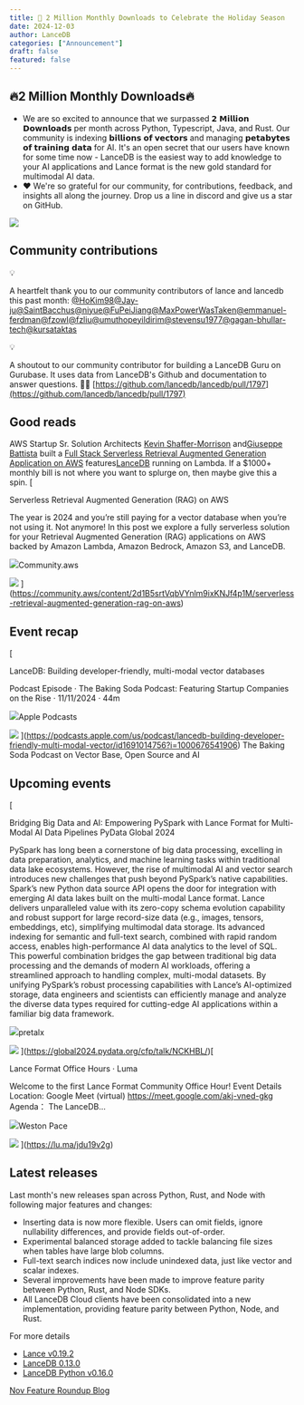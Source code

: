 ```yaml
---
title: 🎉 2 Million Monthly Downloads to Celebrate the Holiday Season
date: 2024-12-03
author: LanceDB
categories: ["Announcement"]
draft: false
featured: false
---
```


## 🔥2 Million Monthly Downloads🔥

- We are so excited to announce that we surpassed 𝟮 𝗠𝗶𝗹𝗹𝗶𝗼𝗻 𝗗𝗼𝘄𝗻𝗹𝗼𝗮𝗱𝘀 per month across Python, Typescript, Java, and Rust. Our community is indexing 𝗯𝗶𝗹𝗹𝗶𝗼𝗻𝘀 𝗼𝗳 𝘃𝗲𝗰𝘁𝗼𝗿𝘀 and managing 𝗽𝗲𝘁𝗮𝗯𝘆𝘁𝗲𝘀 𝗼𝗳 𝘁𝗿𝗮𝗶𝗻𝗶𝗻𝗴 𝗱𝗮𝘁𝗮 for AI. It's an open secret that our users have known for some time now - LanceDB is the easiest way to add knowledge to your AI applications and Lance format is the new gold standard for multimodal AI data. 
- ❤️ We're so grateful for our community, for contributions, feedback, and insights all along the journey. Drop us a line in discord and give us a star on GitHub. 

![](__GHOST_URL__/content/images/2024/11/counter--1--1.gif)
## Community contributions

💡

A heartfelt thank you to our community contributors of lance and lancedb this past month: [@HoKim98](https://github.com/HoKim98)[@Jay-ju](https://github.com/Jay-ju)[@SaintBacchus](https://github.com/SaintBacchus)[@niyue](https://github.com/niyue)[@FuPeiJiang](https://github.com/FuPeiJiang)[@MaxPowerWasTaken](https://github.com/MaxPowerWasTaken)[@emmanuel-ferdman](https://github.com/emmanuel-ferdman)[@fzowl](https://github.com/fzowl)[@fzliu](https://github.com/fzliu)[@umuthopeyildirim](https://github.com/umuthopeyildirim)[@stevensu1977](https://github.com/stevensu1977)[@gagan-bhullar-tech](https://github.com/gagan-bhullar-tech)[@kursataktas](https://github.com/kursataktas)

💡

A shoutout to our community contributor for building a LanceDB Guru on Gurubase. It uses data from LanceDB's Github and documentation to answer questions. 🤖💬
[https://github.com/lancedb/lancedb/pull/1797](https://github.com/lancedb/lancedb/pull/1797)

## Good reads

AWS Startup Sr. Solution Architects [Kevin Shaffer-Morrison](https://www.linkedin.com/in/kshaffermorrison/) and[Giuseppe Battista](https://www.linkedin.com/in/giusedroid/overlay/about-this-profile/) built a [Full Stack Serverless Retrieval Augmented Generation Application on AWS](https://github.com/aws-samples/Serverless-Retrieval-Augmented-Generation-RAG-on-AWS?tab=readme-ov-file#full-stack-serverless-retrieval-augmented-generation-application-on-aws) features[LanceDB](https://www.linkedin.com/company/lancedb/) running on Lambda. If a $1000+ monthly bill is not where you want to splurge on, then maybe give this a spin.
[

Serverless Retrieval Augmented Generation (RAG) on AWS

The year is 2024 and you’re still paying for a vector database when you’re not using it. Not anymore! In this post we explore a fully serverless solution for your Retrieval Augmented Generation (RAG) applications on AWS backed by Amazon Lambda, Amazon Bedrock, Amazon S3, and LanceDB.

![](__GHOST_URL__/content/images/icon/apple-icon-180x180.png)Community.aws

![](__GHOST_URL__/content/images/thumbnail/imag.webp)
](https://community.aws/content/2d1B5srtVqbVYnlm9ixKNJf4p1M/serverless-retrieval-augmented-generation-rag-on-aws)
## Event recap
[

LanceDB: Building developer-friendly, multi-modal vector databases

Podcast Episode · The Baking Soda Podcast: Featuring Startup Companies on the Rise · 11/11/2024 · 44m

![](__GHOST_URL__/content/images/icon/favicon-180.png)Apple Podcasts

![](__GHOST_URL__/content/images/thumbnail/1200x1200ECA.PESS01-60.jpg)
](https://podcasts.apple.com/us/podcast/lancedb-building-developer-friendly-multi-modal-vector/id1691014756?i=1000676541906)
The Baking Soda Podcast on Vector Base, Open Source and AI

## Upcoming events
[

Bridging Big Data and AI: Empowering PySpark with Lance Format for Multi-Modal AI Data Pipelines PyData Global 2024

PySpark has long been a cornerstone of big data processing, excelling in data preparation, analytics, and machine learning tasks within traditional data lake ecosystems. However, the rise of multimodal AI and vector search introduces new challenges that push beyond PySpark’s native capabilities. Spark’s new Python data source API opens the door for integration with emerging AI data lakes built on the multi-modal Lance format. Lance delivers unparalleled value with its zero-copy schema evolution capability and robust support for large record-size data (e.g., images, tensors, embeddings, etc), simplifying multimodal data storage. Its advanced indexing for semantic and full-text search, combined with rapid random access, enables high-performance AI data analytics to the level of SQL. This powerful combination bridges the gap between traditional big data processing and the demands of modern AI workloads, offering a streamlined approach to handling complex, multi-modal datasets. By unifying PySpark’s robust processing capabilities with Lance’s AI-optimized storage, data engineers and scientists can efficiently manage and analyze the diverse data types required for cutting-edge AI applications within a familiar big data framework.

![](__GHOST_URL__/content/images/icon/favicon-32x32.38c2aab28d3a.png)pretalx

![](https://global2024.pydata.org/cfp/talk/NCKHBL/og-image)
](https://global2024.pydata.org/cfp/talk/NCKHBL/)[

Lance Format Office Hours · Luma

Welcome to the first Lance Format Community Office Hour!
Event Details
Location: Google Meet (virtual)
https://meet.google.com/akj-vned-gkg
Agenda：
The LanceDB…

![](__GHOST_URL__/content/images/icon/apple-touch-icon.png)Weston Pace

![](__GHOST_URL__/content/images/thumbnail/event-one)
](https://lu.ma/jdu19v2g)
## Latest releases

Last month's new releases span across Python, Rust, and Node with following major features and changes:

- Inserting data is now more flexible. Users can omit fields, ignore nullability differences, and provide fields out-of-order.
- Experimental balanced storage added to tackle balancing file sizes when tables have large blob columns.
- Full-text search indices now include unindexed data, just like vector and scalar indexes.
- Several improvements have been made to improve feature parity between Python, Rust, and Node SDKs.
- All LanceDB Cloud clients have been consolidated into a new implementation, providing feature parity between Python, Node, and Rust.

For more details

- [Lance v0.19.2](https://github.com/lancedb/lance/releases/tag/v0.19.2)
- [LanceDB 0.13.0](https://github.com/lancedb/lancedb/releases/tag/v0.13.0)
- [LanceDB Python v0.16.0](https://github.com/lancedb/lancedb/releases/tag/python-v0.16.0)

[Nov Feature Roundup Blog](__GHOST_URL__/november-feature-roundup/)
